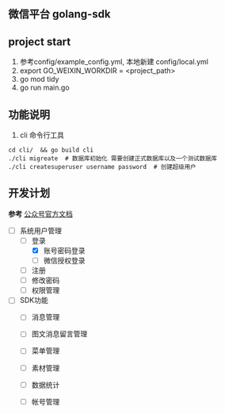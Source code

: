 ## 微信平台 golang-sdk

## project start

1. 参考config/example_config.yml, 本地新建 config/local.yml
2. export GO_WEIXIN_WORKDIR = <project_path>
3. go mod tidy
4. go run main.go


## 功能说明

1. cli 命令行工具
```
cd cli/  && go build cli  
./cli migreate  # 数据库初始化 需要创建正式数据库以及一个测试数据库
./cli createsuperuser username password  # 创建超级用户
```




## 开发计划 
**参考** [公众号官方文档](https://mp.weixin.qq.com/wiki?t=resource/res_main&id=mp1421140842)

- [ ] 系统用户管理
    - [ ] 登录
        - [x] 账号密码登录
        - [ ] 微信授权登录
    - [ ] 注册
    - [ ] 修改密码
    - [ ] 权限管理

- [ ] SDK功能
    - [ ] 消息管理
    - [ ] 图文消息留言管理
    - [ ] 菜单管理
    - [ ] 素材管理
    - [ ] 数据统计
    - [ ] 帐号管理
 